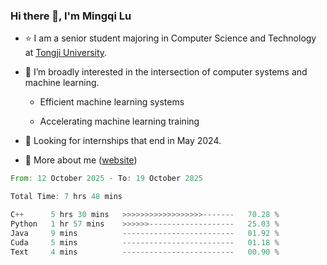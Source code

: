 ### Hi there 👋, I'm Mingqi Lu

- :star: I am a senior student majoring in Computer Science and Technology at [Tongji University](https://en.tongji.edu.cn/p/#/).

- :thinking: I’m broadly interested in the intersection of computer systems and machine learning.

  - Efficient machine learning systems

  - Accelerating machine learning training

- :seedling: Looking for internships that end in May 2024.

- 💬 More about me ([website](https://lmqqqqqq.github.io/))

<!--START_SECTION:waka-->

```rust
From: 12 October 2025 - To: 19 October 2025

Total Time: 7 hrs 48 mins

C++      5 hrs 30 mins   >>>>>>>>>>>>>>>>>>-------   70.28 %
Python   1 hr 57 mins    >>>>>>-------------------   25.03 %
Java     9 mins          -------------------------   01.92 %
Cuda     5 mins          -------------------------   01.18 %
Text     4 mins          -------------------------   00.90 %
```

<!--END_SECTION:waka-->

